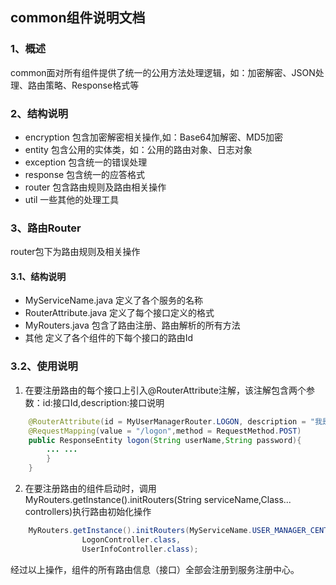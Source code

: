 ## common组件说明文档
### 1、概述
common面对所有组件提供了统一的公用方法处理逻辑，如：加密解密、JSON处理、路由策略、Response格式等

### 2、结构说明
+ encryption    包含加密解密相关操作,如：Base64加解密、MD5加密
+ entity        包含公用的实体类，如：公用的路由对象、日志对象
+ exception     包含统一的错误处理
+ response      包含统一的应答格式
+ router        包含路由规则及路由相关操作
+ util          一些其他的处理工具

### 3、路由Router
router包下为路由规则及相关操作
#### 3.1、结构说明
+ MyServiceName.java    定义了各个服务的名称
+ RouterAttribute.java  定义了每个接口定义的格式
+ MyRouters.java        包含了路由注册、路由解析的所有方法
+ 其他                   定义了各个组件的下每个接口的路由Id

### 3.2、使用说明
1. 在要注册路由的每个接口上引入@RouterAttribute注解，该注解包含两个参数：id:接口Id,description:接口说明
```java
    @RouterAttribute(id = MyUserManagerRouter.LOGON, description = "我是登录接口")
    @RequestMapping(value = "/logon",method = RequestMethod.POST)
    public ResponseEntity logon(String userName,String password){
        ... ...
        }
    }
```
2. 在要注册路由的组件启动时，调用MyRouters.getInstance().initRouters(String serviceName,Class... controllers)执行路由初始化操作
```java
    MyRouters.getInstance().initRouters(MyServiceName.USER_MANAGER_CENTER,
                LogonController.class,
                UserInfoController.class);
```
经过以上操作，组件的所有路由信息（接口）全部会注册到服务注册中心。